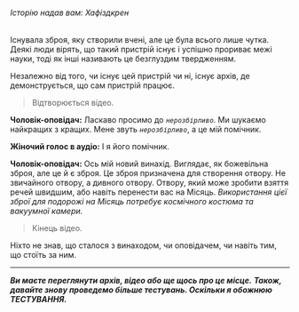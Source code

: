 ###### Історію надав вам: Хафіздкрен

Існувала зброя, яку створили вчені, але це була всього лише чутка.
Деякі люди вірять, що такий пристрій існує і успішно прориває межі науки, тоді як інші називають це безглуздим твердженням.

Незалежно від того, чи існує цей пристрій чи ні, існує архів, де демонструється, що сам пристрій працює.

> Відтворюється відео.

**Чоловік-оповідач:** Ласкаво просимо до *`нерозбірливо`*. Ми шукаємо найкращих з кращих.
    Мене звуть *`нерозбірливо`*, а це мій помічник.

**Жіночий голос в аудіо:** І я його помічник.

**Чоловік-оповідач:** Ось мій новий винахід. Виглядає, як божевільна зброя, але це й є зброя.
    Це зброя призначена для створення отвору.
    Не звичайного отвору, а дивного отвору. Отвору, який може зробити взяття речей швидшим, або навіть перенести вас на Місяць.
    *Використання цієї зброї для подорожі на Місяць потребує космічного костюма та вакуумної камери.*

> Кінець відео.

Ніхто не знав, що сталося з винаходом, чи оповідачем, чи навіть тим, що стоїть за ним.

___

***Ви маєте переглянути архів, відео або ще щось про це місце.***
***Також, давайте знову проведемо більше тестувань. Оскільки я обожнюю ТЕСТУВАННЯ.***